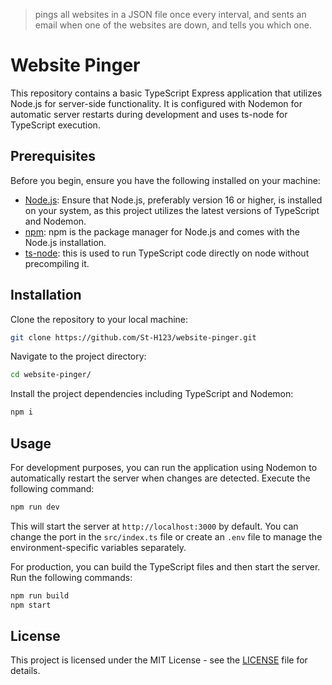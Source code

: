 > pings all websites in a JSON file once every interval, and sents an email when one of the websites are down, and tells you which one.

# Website Pinger
This repository contains a basic TypeScript Express application that utilizes Node.js for server-side functionality. It is configured with Nodemon for automatic server restarts during development and uses ts-node for TypeScript execution.

## Prerequisites

Before you begin, ensure you have the following installed on your machine:

- [Node.js](https://nodejs.org/): Ensure that Node.js, preferably version 16 or higher, is installed on your system, as this project utilizes the latest versions of TypeScript and Nodemon.
- [npm](https://www.npmjs.com/): npm is the package manager for Node.js and comes with the Node.js installation.
- [ts-node](https://www.npmjs.com/package/ts-node): this is used to run TypeScript code directly on node without precompiling it.

## Installation

Clone the repository to your local machine:

```BASH
git clone https://github.com/St-H123/website-pinger.git
```

Navigate to the project directory:

```BASH
cd website-pinger/
```

Install the project dependencies including TypeScript and Nodemon:

```BASH
npm i
```

## Usage

For development purposes, you can run the application using Nodemon to automatically restart the server when changes are detected. Execute the following command:

```BASH
npm run dev
```

This will start the server at `http://localhost:3000` by default. You can change the port in the `src/index.ts` file or create an `.env` file to manage the environment-specific variables separately.

For production, you can build the TypeScript files and then start the server. Run the following commands:

```BASH
npm run build
npm start
```

## License

This project is licensed under the MIT License - see the [LICENSE](/LICENSE) file for details.